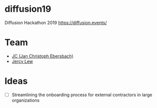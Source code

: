 # diffusion19
Diffusion Hackathon 2019 https://diffusion.events/

# Team

- [JC (Jan Christoph Ebersbach)](https://github.com/jceb/)
- [Jercy Lew](https://github.com/jercylew/)

# Ideas

- [ ] Streamlining the onboarding process for external contractors in large organizations
